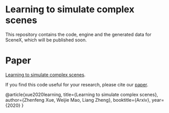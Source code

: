 # Learning to simulate complex scenes
This repository contains the code, engine and the generated data for SceneX, which will be published soon.  
# Paper
[Learning to simulate complex scenes](https://arxiv.org/abs/2006.14611?context=cs.CV). 
  
If you find this code useful for your research, please cite our [paper](https://arxiv.org/abs/2006.14611?context=cs.CV).  
  
@article{xue2020learning,
  title={Learning to simulate complex scenes},
  author={Zhenfeng Xue, Weijie Mao, Liang Zheng},
  booktitle={Arxiv},
  year={2020}
}
